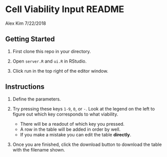 Cell Viability Input README
================
Alex Kim
7/22/2018

Getting Started
---------------

1.  First clone this repo in your directory.

2.  Open `server.R` and `ui.R` in RStudio.
3.  Click run in the top right of the editor window.

Instructions
------------

1.  Define the parameters.

2.  Try pressing these keys `1-9`, `0`, or `-`. Look at the legend on the left to figure out which key corresponds to what viability.

    -   There will be a readout of which key you pressed.
    -   A row in the table will be added in order by well.
    -   If you make a mistake you can edit the table **directly**.

3.  Once you are finished, click the download button to download the table with the filename shown.
